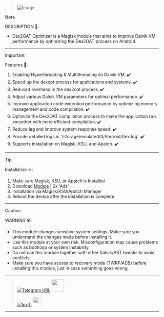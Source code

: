 > ![Image](https://github.com/user-attachments/assets/8183d2a5-f1ec-430a-a4c2-f6df48ec80c8)

> [!NOTE]
> DESCRIPTION 📝:
> - Dex2OAT Optimizer is a Magisk module that aims to improve Dalvik VM performance by optimizing the Dex2OAT process on Android.
<hr/>

> [!IMPORTANT]
> Features 🚀:
> 1. Enabling Hyperthreading & Multithreading on Dalvik VM. ✔️
> 2. Speed up the dexopt process for applications and systems. ✔️
> 3. Reduced overhead in the dex2oat process. ✔️
> 4. Adjust various Dalvik VM parameters for optimal performance. ✔️
> 5. Improve application code execution performance by optimizing memory management and code compilation. ✔️
> 6. Optimize the Dex2OAT compilation process to make the application run smoother with more efficient compilation. ✔️
> 7. Reduce lag and improve system response speed. ✔️
> 8. Provide detailed logs in '/storage/emulated/0/Android/Dex.log'. ✔️
> 9. Supports installation on Magisk, KSU, and Apatch. ✔️
<hr/>

> [!TIP]
> Installation ✳️:
> 1. Make sure Magisk, KSU, or Apatch is Installed
> 2. Download [Module](t.me/modulkuntul) | 2x 'Ads'
> 3. Installation via Magisk/KSU/Apatch Manager
> 4. Reboot the device after the installation is complete.
<hr/>

> [!CAUTION]
> WARNING ☢️:
> - This module changes sensitive system settings. Make sure you understand the changes made before installing it.
> - Use this module at your own risk. Misconfiguration may cause problems such as bootloop or system instability.
> - Do not use this module together with other Dalvik/ART tweaks to avoid conflicts.
> - Make sure you have access to recovery mode (TWRP/ADB) before installing this module, just in case something goes wrong.
<hr/>

> [![Telegram URL](https://img.shields.io/badge/Telegram-Join-2CA5E?style=social&logo=telegram)](https://t.me/modulkuntul)
> <img src="https://github.com/Anmol-Baranwal/Cool-GIFs-For-GitHub/assets/74038190/34376b0e-4ae2-4278-9d3d-82e8016a87d6" width="40">&nbsp;
> 
> [![ko-fi](https://www.ko-fi.com/img/githubbutton_sm.svg)](https://ko-fi.com/illumi666)
> <img src="https://raw.githubusercontent.com/innng/innng/master/assets/kyubey.gif" height="30" />
<hr/>

